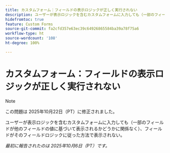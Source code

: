 ```yaml
---
title: カスタムフォーム：フィールドの表示ロジックが正しく実行されない
description: ユーザーが表示ロジックを含むカスタムフォームに入力しても（一部のフィールドが他のフィールドの値に基づいて表示されるかどうかに関係なく）、フィールドがそのフィールドロジックに従った方法で表示されない。
hidefromtoc: true
feature: Custom Forms
source-git-commit: fa2cfd357e63ec39c64926865584ba39a78f75a6
workflow-type: ht
source-wordcount: '108'
ht-degree: 100%

---
```



# カスタムフォーム：フィールドの表示ロジックが正しく実行されない

>[!NOTE]
>
>この問題は 2025年10月22日（PT）に修正されました。

ユーザーが表示ロジックを含むカスタムフォームに入力しても（一部のフィールドが他のフィールドの値に基づいて表示されるかどうかに関係なく）、フィールドがそのフィールドロジックに従った方法で表示されない。

_最初に報告されたのは 2025年10月6日（PT）です。_
